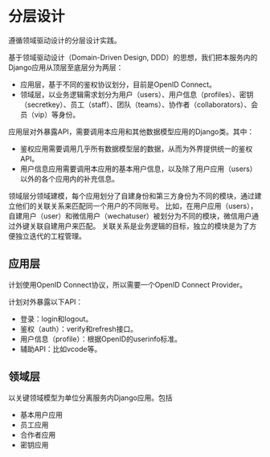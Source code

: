 # 分层设计

遵循领域驱动设计的分层设计实践。

基于领域驱动设计（Domain-Driven Design, DDD）的思想，我们把本服务内的Django应用从顶层至底层分为两层：

- 应用层，基于不同的鉴权协议划分，目前是OpenID Connect。
- 领域层，以业务逻辑需求划分为用户（users）、用户信息（profiles）、密钥（secretkey）、员工（staff）、团队（teams）、协作者（collaborators）、会员（vip）等身份。

应用层对外暴露API，需要调用本应用和其他数据模型应用的Django类。其中：

- 鉴权应用需要调用几乎所有数据模型层的数据，从而为外界提供统一的鉴权API。
- 用户信息应用需要调用本应用的基本用户信息，以及除了用户应用（users）以外的各个应用内的补充信息。

领域层分领域建模，每个应用划分了自建身份和第三方身份为不同的模块，通过建立他们的关联关系来匹配同一个用户的不同账号。 比如，在用户应用（users），自建用户（user）和微信用户（wechatuser）被划分为不同的模块，微信用户通过外键关联自建用户来匹配。 关联关系是业务逻辑的目标，独立的模块是为了方便独立迭代的工程管理。

## 应用层

计划使用OpenID Connect协议，所以需要一个OpenID Connect Provider。

计划对外暴露以下API：

- 登录：login和logout。
- 鉴权（auth）：verify和refresh接口。
- 用户信息（profile）：根据OpenID的userinfo标准。
- 辅助API：比如vcode等。

## 领域层

以关键领域模型为单位分离服务内Django应用。包括

- 基本用户应用
- 员工应用
- 合作者应用
- 密钥应用
